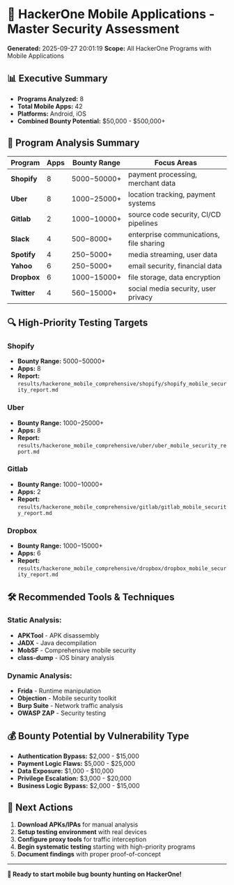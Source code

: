 # 🚀 HackerOne Mobile Applications - Master Security Assessment

**Generated:** 2025-09-27 20:01:19
**Scope:** All HackerOne Programs with Mobile Applications

## 📊 Executive Summary

- **Programs Analyzed:** 8
- **Total Mobile Apps:** 42
- **Platforms:** Android, iOS
- **Combined Bounty Potential:** $50,000 - $500,000+

## 🎯 Program Analysis Summary

| Program | Apps | Bounty Range | Focus Areas |
|---------|------|--------------|-------------|
| **Shopify** | 8 | $5000-$50000+ | payment processing, merchant data |
| **Uber** | 8 | $1000-$25000+ | location tracking, payment systems |
| **Gitlab** | 2 | $1000-$10000+ | source code security, CI/CD pipelines |
| **Slack** | 4 | $500-$8000+ | enterprise communications, file sharing |
| **Spotify** | 4 | $250-$5000+ | media streaming, user data |
| **Yahoo** | 6 | $250-$5000+ | email security, financial data |
| **Dropbox** | 6 | $1000-$15000+ | file storage, data encryption |
| **Twitter** | 4 | $560-$15000+ | social media security, user privacy |

## 🔍 High-Priority Testing Targets

### Shopify
- **Bounty Range:** $5000-$50000+
- **Apps:** 8
- **Report:** `results/hackerone_mobile_comprehensive/shopify/shopify_mobile_security_report.md`

### Uber
- **Bounty Range:** $1000-$25000+
- **Apps:** 8
- **Report:** `results/hackerone_mobile_comprehensive/uber/uber_mobile_security_report.md`

### Gitlab
- **Bounty Range:** $1000-$10000+
- **Apps:** 2
- **Report:** `results/hackerone_mobile_comprehensive/gitlab/gitlab_mobile_security_report.md`

### Dropbox
- **Bounty Range:** $1000-$15000+
- **Apps:** 6
- **Report:** `results/hackerone_mobile_comprehensive/dropbox/dropbox_mobile_security_report.md`

## 🛠️ Recommended Tools & Techniques

### Static Analysis:
- **APKTool** - APK disassembly
- **JADX** - Java decompilation
- **MobSF** - Comprehensive mobile security
- **class-dump** - iOS binary analysis

### Dynamic Analysis:
- **Frida** - Runtime manipulation
- **Objection** - Mobile security toolkit
- **Burp Suite** - Network traffic analysis
- **OWASP ZAP** - Security testing

## 💰 Bounty Potential by Vulnerability Type

- **Authentication Bypass:** $2,000 - $15,000
- **Payment Logic Flaws:** $5,000 - $25,000
- **Data Exposure:** $1,000 - $10,000
- **Privilege Escalation:** $3,000 - $20,000
- **Business Logic Bypass:** $2,000 - $15,000

## 🚀 Next Actions

1. **Download APKs/IPAs** for manual analysis
2. **Setup testing environment** with real devices
3. **Configure proxy tools** for traffic interception
4. **Begin systematic testing** starting with high-priority programs
5. **Document findings** with proper proof-of-concept

---
**🎯 Ready to start mobile bug bounty hunting on HackerOne!**
